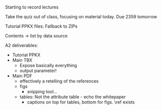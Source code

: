 Starting to record lectures

Take the quiz out of class, focusing on material today. Due 2359 tomorrow

Tutorial
PPKX files: Fallback to ZIPs

Contents -> list by data source

A2 deliverables:
- Tutorial PPKX
- Main TBX
	- Expose basically everything
	- output parameter!
- Main PDF
	- effectively a retelling of the references
	- figs
		- snipping tool...
	- tables: Not the attribute table - echo the whitepaper
		- captions on top for tables, bottom for figs. \\ref exists
